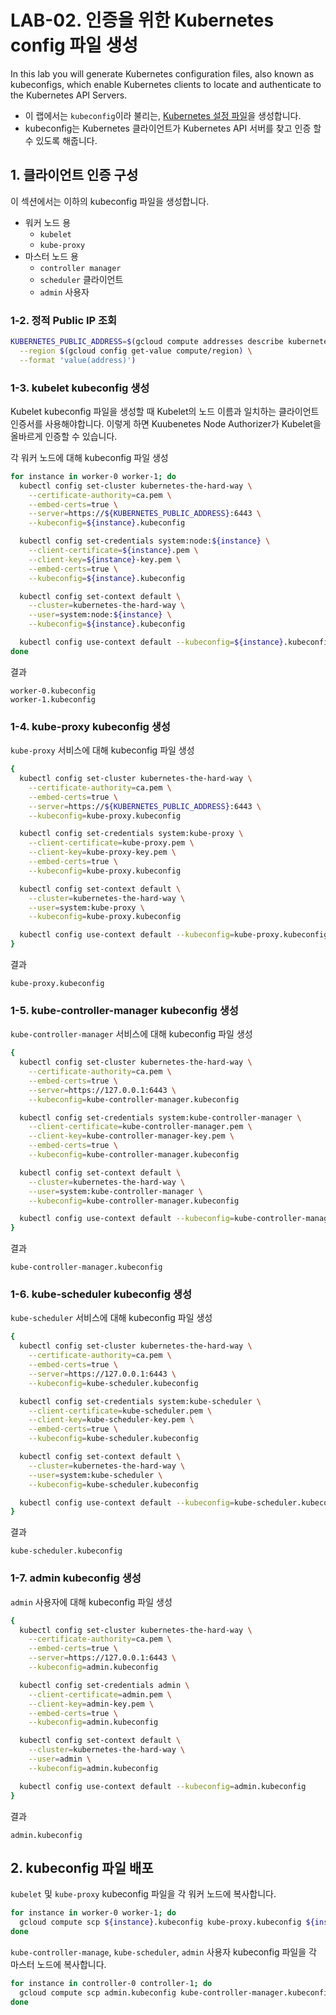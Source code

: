 # LAB-02. 인증을 위한 Kubernetes config 파일 생성

In this lab you will generate Kubernetes configuration files, also known as kubeconfigs, which enable Kubernetes clients to locate and authenticate to the Kubernetes API Servers.

- 이 랩에서는 `kubeconfig`이라 불리는, [Kubernetes 설정 파일](https://kubernetes.io/docs/concepts/configuration/organize-cluster-access-kubeconfig/)을 생성합니다.
- kubeconfig는 Kubernetes 클라이언트가 Kubernetes API 서버를 찾고 인증 할 수 있도록 해줍니다.

## 1. 클라이언트 인증 구성

이 섹션에서는 이하의 kubeconfig 파일을 생성합니다.
- 워커 노드 용
  - `kubelet`
  - `kube-proxy`
- 마스터 노드 용
  - `controller manager`
  - `scheduler` 클라이언트
  - `admin` 사용자

### 1-2. 정적 Public IP 조회

```sh
KUBERNETES_PUBLIC_ADDRESS=$(gcloud compute addresses describe kubernetes-the-hard-way \
  --region $(gcloud config get-value compute/region) \
  --format 'value(address)')
```

### 1-3. kubelet kubeconfig 생성

Kubelet kubeconfig 파일을 생성할 때 Kubelet의 노드 이름과 일치하는 클라이언트 인증서를 사용해야합니다. 이렇게 하면 Kuubenetes Node Authorizer가 Kubelet을 올바르게 인증할 수 있습니다.

각 워커 노드에 대해 kubeconfig 파일 생성

```sh
for instance in worker-0 worker-1; do
  kubectl config set-cluster kubernetes-the-hard-way \
    --certificate-authority=ca.pem \
    --embed-certs=true \
    --server=https://${KUBERNETES_PUBLIC_ADDRESS}:6443 \
    --kubeconfig=${instance}.kubeconfig

  kubectl config set-credentials system:node:${instance} \
    --client-certificate=${instance}.pem \
    --client-key=${instance}-key.pem \
    --embed-certs=true \
    --kubeconfig=${instance}.kubeconfig

  kubectl config set-context default \
    --cluster=kubernetes-the-hard-way \
    --user=system:node:${instance} \
    --kubeconfig=${instance}.kubeconfig

  kubectl config use-context default --kubeconfig=${instance}.kubeconfig
done
```

결과
```
worker-0.kubeconfig
worker-1.kubeconfig
```

### 1-4. kube-proxy kubeconfig 생성

`kube-proxy` 서비스에 대해 kubeconfig 파일 생성

```sh
{
  kubectl config set-cluster kubernetes-the-hard-way \
    --certificate-authority=ca.pem \
    --embed-certs=true \
    --server=https://${KUBERNETES_PUBLIC_ADDRESS}:6443 \
    --kubeconfig=kube-proxy.kubeconfig

  kubectl config set-credentials system:kube-proxy \
    --client-certificate=kube-proxy.pem \
    --client-key=kube-proxy-key.pem \
    --embed-certs=true \
    --kubeconfig=kube-proxy.kubeconfig

  kubectl config set-context default \
    --cluster=kubernetes-the-hard-way \
    --user=system:kube-proxy \
    --kubeconfig=kube-proxy.kubeconfig

  kubectl config use-context default --kubeconfig=kube-proxy.kubeconfig
}
```

결과
```
kube-proxy.kubeconfig
```

### 1-5. kube-controller-manager kubeconfig 생성

`kube-controller-manager` 서비스에 대해 kubeconfig 파일 생성

```sh
{
  kubectl config set-cluster kubernetes-the-hard-way \
    --certificate-authority=ca.pem \
    --embed-certs=true \
    --server=https://127.0.0.1:6443 \
    --kubeconfig=kube-controller-manager.kubeconfig

  kubectl config set-credentials system:kube-controller-manager \
    --client-certificate=kube-controller-manager.pem \
    --client-key=kube-controller-manager-key.pem \
    --embed-certs=true \
    --kubeconfig=kube-controller-manager.kubeconfig

  kubectl config set-context default \
    --cluster=kubernetes-the-hard-way \
    --user=system:kube-controller-manager \
    --kubeconfig=kube-controller-manager.kubeconfig

  kubectl config use-context default --kubeconfig=kube-controller-manager.kubeconfig
}
```

결과
```
kube-controller-manager.kubeconfig
```

### 1-6. kube-scheduler kubeconfig 생성

`kube-scheduler` 서비스에 대해 kubeconfig 파일 생성

```sh
{
  kubectl config set-cluster kubernetes-the-hard-way \
    --certificate-authority=ca.pem \
    --embed-certs=true \
    --server=https://127.0.0.1:6443 \
    --kubeconfig=kube-scheduler.kubeconfig

  kubectl config set-credentials system:kube-scheduler \
    --client-certificate=kube-scheduler.pem \
    --client-key=kube-scheduler-key.pem \
    --embed-certs=true \
    --kubeconfig=kube-scheduler.kubeconfig

  kubectl config set-context default \
    --cluster=kubernetes-the-hard-way \
    --user=system:kube-scheduler \
    --kubeconfig=kube-scheduler.kubeconfig

  kubectl config use-context default --kubeconfig=kube-scheduler.kubeconfig
}
```

결과
```
kube-scheduler.kubeconfig
```

### 1-7. admin kubeconfig 생성

`admin` 사용자에 대해 kubeconfig 파일 생성

```sh
{
  kubectl config set-cluster kubernetes-the-hard-way \
    --certificate-authority=ca.pem \
    --embed-certs=true \
    --server=https://127.0.0.1:6443 \
    --kubeconfig=admin.kubeconfig

  kubectl config set-credentials admin \
    --client-certificate=admin.pem \
    --client-key=admin-key.pem \
    --embed-certs=true \
    --kubeconfig=admin.kubeconfig

  kubectl config set-context default \
    --cluster=kubernetes-the-hard-way \
    --user=admin \
    --kubeconfig=admin.kubeconfig

  kubectl config use-context default --kubeconfig=admin.kubeconfig
}
```

결과
```
admin.kubeconfig
```

## 2. kubeconfig 파일 배포

`kubelet` 및 `kube-proxy` kubeconfig 파일을 각 워커 노드에 복사합니다.

```sh
for instance in worker-0 worker-1; do
  gcloud compute scp ${instance}.kubeconfig kube-proxy.kubeconfig ${instance}:~/
done
```

`kube-controller-manage`, `kube-scheduler`, `admin` 사용자 kubeconfig 파일을 각 마스터 노드에 복사합니다.

```sh
for instance in controller-0 controller-1; do
  gcloud compute scp admin.kubeconfig kube-controller-manager.kubeconfig kube-scheduler.kubeconfig ${instance}:~/
done
```

